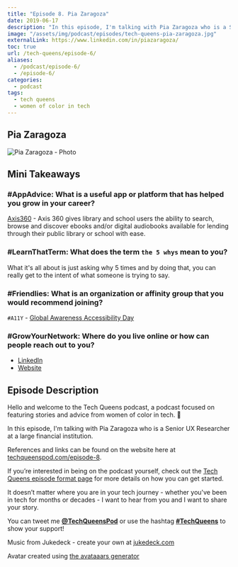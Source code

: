 ```yaml
---
title: "Episode 8. Pia Zaragoza"
date: 2019-06-17
description: "In this episode, I'm talking with Pia Zaragoza who is a Senior UX Researcher at a large financial institution."
image: "/assets/img/podcast/episodes/tech-queens-pia-zaragoza.jpg"
externalLink: https://www.linkedin.com/in/piazaragoza/
toc: true
url: /tech-queens/episode-6/
aliases:
  - /podcast/episode-6/
  - /episode-6/
categories:
  - podcast
tags:
  - tech queens
  - women of color in tech
---
```


<!-- ## Recording

<iframe loading="lazy" src="" frameborder="0" scrolling="no" class="mt-1-sm" width="100%" height="auto"></iframe> -->

## Pia Zaragoza

![Pia Zaragoza - Photo](https://i.imgur.com/p0zEB0n.jpg)

## Mini Takeaways

### **#AppAdvice**: What is a useful app or platform that has helped you grow in your career?

[Axis360](https://sfpl.libanswers.com/faq/129920) - Axis 360 gives library and school users the ability to search, browse and discover ebooks and/or digital audiobooks available for lending through their public library or school with ease.

### **#LearnThatTerm**: What does the term `the 5 whys` mean to you?

What it's all about is just asking why 5 times and by doing that, you can really get to the intent of what someone is trying to say.

### **#Friendlies**: What is an organization or affinity group that you would recommend joining?

`#A11Y` - [Global Awareness Accessibility Day](https://globalaccessibilityawarenessday.org/)

### **#GrowYourNetwork**: Where do you live online or how can people reach out to you?

- [LinkedIn](https://www.linkedin.com/in/piazaragoza/)
- [Website](http://www.pzaragoza.net/)

## Episode Description

Hello and welcome to the Tech Queens podcast, a podcast focused on featuring stories and advice from women of color in tech. 👑

In this episode, I'm talking with Pia Zaragoza who is a Senior UX Researcher at a large financial institution.

References and links can be found on the website here at [techqueenspod.com/episode-8](https://techqueenspod.com/episode-8).

If you’re interested in being on the podcast yourself, check out the [Tech Queens episode format page](https://techqueenspod.com/episode-format) for more details on how you can get started.

It doesn’t matter where you are in your tech journey - whether you've been in tech for months or decades - I want to hear from you and I want to share your story.

You can tweet me **[@TechQueensPod](https://twitter.com/TechQueensPod)** or use the hashtag **[#TechQueens](https://twitter.com/hashtag/TechQueens?lang=en)** to show your support!

Music from Jukedeck - create your own at [jukedeck.com](https://jukedeck.com)

Avatar created using [the avataaars generator](https://getavataaars.com/)
